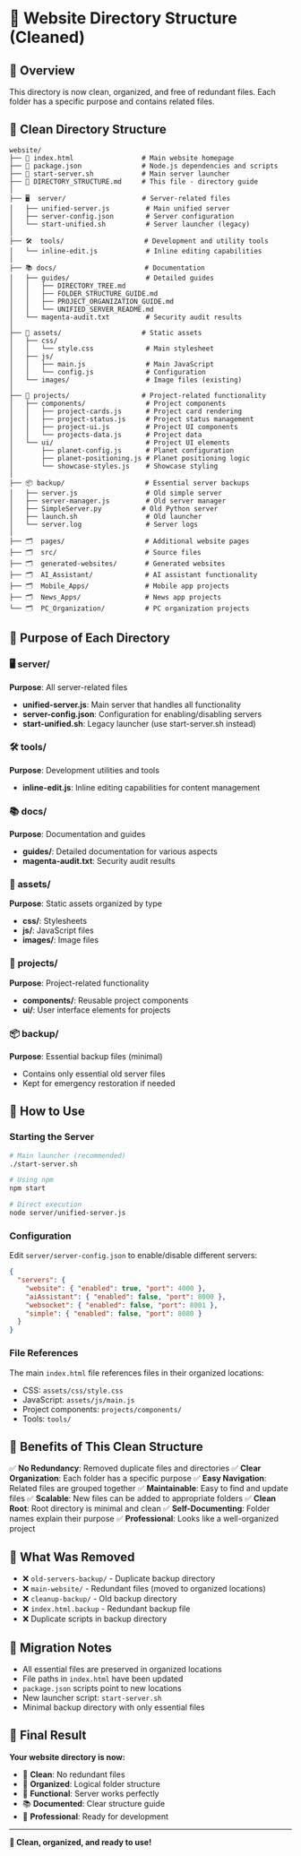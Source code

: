 # 📁 Website Directory Structure (Cleaned)

## 🎯 Overview
This directory is now clean, organized, and free of redundant files. Each folder has a specific purpose and contains related files.

## 📂 Clean Directory Structure

```
website/
├── 📄 index.html                 # Main website homepage
├── 📄 package.json               # Node.js dependencies and scripts
├── 📄 start-server.sh            # Main server launcher
├── 📄 DIRECTORY_STRUCTURE.md     # This file - directory guide
│
├── 🖥️  server/                   # Server-related files
│   ├── unified-server.js         # Main unified server
│   ├── server-config.json        # Server configuration
│   └── start-unified.sh          # Server launcher (legacy)
│
├── 🛠️  tools/                    # Development and utility tools
│   └── inline-edit.js            # Inline editing capabilities
│
├── 📚 docs/                      # Documentation
│   ├── guides/                   # Detailed guides
│   │   ├── DIRECTORY_TREE.md
│   │   ├── FOLDER_STRUCTURE_GUIDE.md
│   │   ├── PROJECT_ORGANIZATION_GUIDE.md
│   │   └── UNIFIED_SERVER_README.md
│   └── magenta-audit.txt         # Security audit results
│
├── 🎨 assets/                    # Static assets
│   ├── css/
│   │   └── style.css             # Main stylesheet
│   ├── js/
│   │   ├── main.js               # Main JavaScript
│   │   └── config.js             # Configuration
│   └── images/                   # Image files (existing)
│
├── 🚀 projects/                  # Project-related functionality
│   ├── components/               # Project components
│   │   ├── project-cards.js      # Project card rendering
│   │   ├── project-status.js     # Project status management
│   │   ├── project-ui.js         # Project UI components
│   │   └── projects-data.js      # Project data
│   └── ui/                       # Project UI elements
│       ├── planet-config.js      # Planet configuration
│       ├── planet-positioning.js # Planet positioning logic
│       └── showcase-styles.js    # Showcase styling
│
├── 📦 backup/                    # Essential server backups
│   ├── server.js                 # Old simple server
│   ├── server-manager.js         # Old server manager
│   ├── SimpleServer.py          # Old Python server
│   ├── launch.sh                 # Old launcher
│   └── server.log                # Server logs
│
├── 🗂️  pages/                    # Additional website pages
├── 🗂️  src/                      # Source files
├── 🗂️  generated-websites/       # Generated websites
├── 🗂️  AI_Assistant/             # AI assistant functionality
├── 🗂️  Mobile_Apps/              # Mobile app projects
├── 🗂️  News_Apps/                # News app projects
└── 🗂️  PC_Organization/          # PC organization projects
```

## 🎯 Purpose of Each Directory

### 🖥️ **server/**
**Purpose**: All server-related files
- **unified-server.js**: Main server that handles all functionality
- **server-config.json**: Configuration for enabling/disabling servers
- **start-unified.sh**: Legacy launcher (use start-server.sh instead)

### 🛠️ **tools/**
**Purpose**: Development utilities and tools
- **inline-edit.js**: Inline editing capabilities for content management

### 📚 **docs/**
**Purpose**: Documentation and guides
- **guides/**: Detailed documentation for various aspects
- **magenta-audit.txt**: Security audit results

### 🎨 **assets/**
**Purpose**: Static assets organized by type
- **css/**: Stylesheets
- **js/**: JavaScript files
- **images/**: Image files

### 🚀 **projects/**
**Purpose**: Project-related functionality
- **components/**: Reusable project components
- **ui/**: User interface elements for projects

### 📦 **backup/**
**Purpose**: Essential backup files (minimal)
- Contains only essential old server files
- Kept for emergency restoration if needed

## 🚀 How to Use

### Starting the Server
```bash
# Main launcher (recommended)
./start-server.sh

# Using npm
npm start

# Direct execution
node server/unified-server.js
```

### Configuration
Edit `server/server-config.json` to enable/disable different servers:
```json
{
  "servers": {
    "website": { "enabled": true, "port": 4000 },
    "aiAssistant": { "enabled": false, "port": 8000 },
    "websocket": { "enabled": false, "port": 8001 },
    "simple": { "enabled": false, "port": 8080 }
  }
}
```

### File References
The main `index.html` file references files in their organized locations:
- CSS: `assets/css/style.css`
- JavaScript: `assets/js/main.js`
- Project components: `projects/components/`
- Tools: `tools/`

## 🎯 Benefits of This Clean Structure

✅ **No Redundancy**: Removed duplicate files and directories
✅ **Clear Organization**: Each folder has a specific purpose
✅ **Easy Navigation**: Related files are grouped together
✅ **Maintainable**: Easy to find and update files
✅ **Scalable**: New files can be added to appropriate folders
✅ **Clean Root**: Root directory is minimal and clean
✅ **Self-Documenting**: Folder names explain their purpose
✅ **Professional**: Looks like a well-organized project

## 🧹 What Was Removed

- ❌ `old-servers-backup/` - Duplicate backup directory
- ❌ `main-website/` - Redundant files (moved to organized locations)
- ❌ `cleanup-backup/` - Old backup directory
- ❌ `index.html.backup` - Redundant backup file
- ❌ Duplicate scripts in backup directory

## 🔄 Migration Notes

- All essential files are preserved in organized locations
- File paths in `index.html` have been updated
- `package.json` scripts point to new locations
- New launcher script: `start-server.sh`
- Minimal backup directory with only essential files

## 🎉 Final Result

**Your website directory is now:**
- 🧹 **Clean**: No redundant files
- 📁 **Organized**: Logical folder structure
- 🚀 **Functional**: Server works perfectly
- 📚 **Documented**: Clear structure guide
- 🎯 **Professional**: Ready for development

---

**🎉 Clean, organized, and ready to use!** 